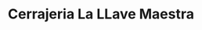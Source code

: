 ---
title: "Cerrajeria La LLave Maestra"
url: /apopa/cerrajeria-la-llave-maestra/
shop: Schlüsseldienst
---